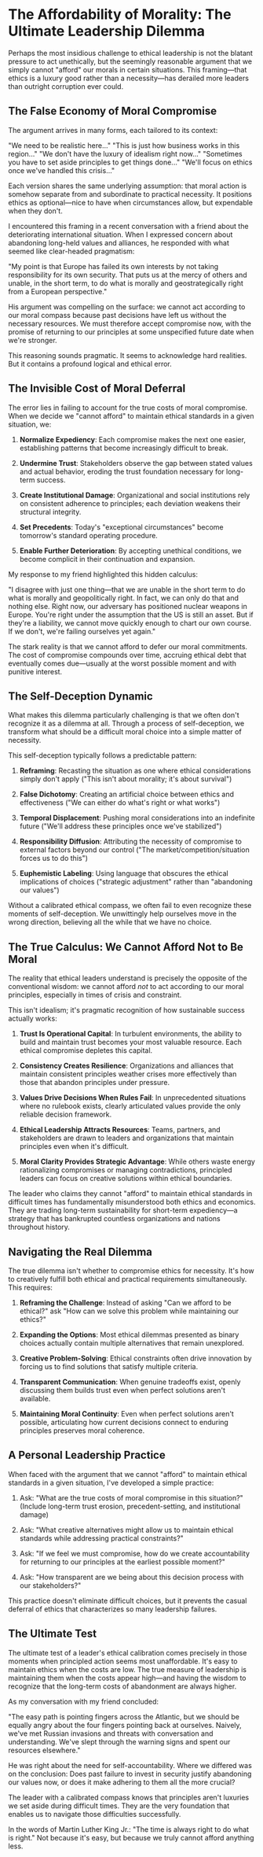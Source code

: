 # The Affordability of Morality: The Ultimate Leadership Dilemma

Perhaps the most insidious challenge to ethical leadership is not the blatant pressure to act unethically, but the seemingly reasonable argument that we simply cannot "afford" our morals in certain situations. This framing—that ethics is a luxury good rather than a necessity—has derailed more leaders than outright corruption ever could.

## The False Economy of Moral Compromise

The argument arrives in many forms, each tailored to its context:

"We need to be realistic here..."
"This is just how business works in this region..."
"We don't have the luxury of idealism right now..."
"Sometimes you have to set aside principles to get things done..."
"We'll focus on ethics once we've handled this crisis..."

Each version shares the same underlying assumption: that moral action is somehow separate from and subordinate to practical necessity. It positions ethics as optional—nice to have when circumstances allow, but expendable when they don't.

I encountered this framing in a recent conversation with a friend about the deteriorating international situation. When I expressed concern about abandoning long-held values and alliances, he responded with what seemed like clear-headed pragmatism:

"My point is that Europe has failed its own interests by not taking responsibility for its own security. That puts us at the mercy of others and unable, in the short term, to do what is morally and geostrategically right from a European perspective."

His argument was compelling on the surface: we cannot act according to our moral compass because past decisions have left us without the necessary resources. We must therefore accept compromise now, with the promise of returning to our principles at some unspecified future date when we're stronger.

This reasoning sounds pragmatic. It seems to acknowledge hard realities. But it contains a profound logical and ethical error.

## The Invisible Cost of Moral Deferral

The error lies in failing to account for the true costs of moral compromise. When we decide we "cannot afford" to maintain ethical standards in a given situation, we:

1. **Normalize Expediency**: Each compromise makes the next one easier, establishing patterns that become increasingly difficult to break.

2. **Undermine Trust**: Stakeholders observe the gap between stated values and actual behavior, eroding the trust foundation necessary for long-term success.

3. **Create Institutional Damage**: Organizational and social institutions rely on consistent adherence to principles; each deviation weakens their structural integrity.

4. **Set Precedents**: Today's "exceptional circumstances" become tomorrow's standard operating procedure.

5. **Enable Further Deterioration**: By accepting unethical conditions, we become complicit in their continuation and expansion.

My response to my friend highlighted this hidden calculus:

"I disagree with just one thing—that we are unable in the short term to do what is morally and geopolitically right. In fact, we can only do that and nothing else. Right now, our adversary has positioned nuclear weapons in Europe. You're right under the assumption that the US is still an asset. But if they're a liability, we cannot move quickly enough to chart our own course. If we don't, we're failing ourselves yet again."

The stark reality is that we cannot afford to defer our moral commitments. The cost of compromise compounds over time, accruing ethical debt that eventually comes due—usually at the worst possible moment and with punitive interest.

## The Self-Deception Dynamic

What makes this dilemma particularly challenging is that we often don't recognize it as a dilemma at all. Through a process of self-deception, we transform what should be a difficult moral choice into a simple matter of necessity.

This self-deception typically follows a predictable pattern:

1. **Reframing**: Recasting the situation as one where ethical considerations simply don't apply ("This isn't about morality; it's about survival")

2. **False Dichotomy**: Creating an artificial choice between ethics and effectiveness ("We can either do what's right or what works")

3. **Temporal Displacement**: Pushing moral considerations into an indefinite future ("We'll address these principles once we've stabilized")

4. **Responsibility Diffusion**: Attributing the necessity of compromise to external factors beyond our control ("The market/competition/situation forces us to do this")

5. **Euphemistic Labeling**: Using language that obscures the ethical implications of choices ("strategic adjustment" rather than "abandoning our values")

Without a calibrated ethical compass, we often fail to even recognize these moments of self-deception. We unwittingly help ourselves move in the wrong direction, believing all the while that we have no choice.

## The True Calculus: We Cannot Afford Not to Be Moral

The reality that ethical leaders understand is precisely the opposite of the conventional wisdom: we cannot afford *not* to act according to our moral principles, especially in times of crisis and constraint.

This isn't idealism; it's pragmatic recognition of how sustainable success actually works:

1. **Trust Is Operational Capital**: In turbulent environments, the ability to build and maintain trust becomes your most valuable resource. Each ethical compromise depletes this capital.

2. **Consistency Creates Resilience**: Organizations and alliances that maintain consistent principles weather crises more effectively than those that abandon principles under pressure.

3. **Values Drive Decisions When Rules Fail**: In unprecedented situations where no rulebook exists, clearly articulated values provide the only reliable decision framework.

4. **Ethical Leadership Attracts Resources**: Teams, partners, and stakeholders are drawn to leaders and organizations that maintain principles even when it's difficult.

5. **Moral Clarity Provides Strategic Advantage**: While others waste energy rationalizing compromises or managing contradictions, principled leaders can focus on creative solutions within ethical boundaries.

The leader who claims they cannot "afford" to maintain ethical standards in difficult times has fundamentally misunderstood both ethics and economics. They are trading long-term sustainability for short-term expediency—a strategy that has bankrupted countless organizations and nations throughout history.

## Navigating the Real Dilemma

The true dilemma isn't whether to compromise ethics for necessity. It's how to creatively fulfill both ethical and practical requirements simultaneously. This requires:

1. **Reframing the Challenge**: Instead of asking "Can we afford to be ethical?" ask "How can we solve this problem while maintaining our ethics?"

2. **Expanding the Options**: Most ethical dilemmas presented as binary choices actually contain multiple alternatives that remain unexplored.

3. **Creative Problem-Solving**: Ethical constraints often drive innovation by forcing us to find solutions that satisfy multiple criteria.

4. **Transparent Communication**: When genuine tradeoffs exist, openly discussing them builds trust even when perfect solutions aren't available.

5. **Maintaining Moral Continuity**: Even when perfect solutions aren't possible, articulating how current decisions connect to enduring principles preserves moral coherence.

## A Personal Leadership Practice

When faced with the argument that we cannot "afford" to maintain ethical standards in a given situation, I've developed a simple practice:

1. Ask: "What are the true costs of moral compromise in this situation?" (Include long-term trust erosion, precedent-setting, and institutional damage)

2. Ask: "What creative alternatives might allow us to maintain ethical standards while addressing practical constraints?"

3. Ask: "If we feel we must compromise, how do we create accountability for returning to our principles at the earliest possible moment?"

4. Ask: "How transparent are we being about this decision process with our stakeholders?"

This practice doesn't eliminate difficult choices, but it prevents the casual deferral of ethics that characterizes so many leadership failures.

## The Ultimate Test

The ultimate test of a leader's ethical calibration comes precisely in those moments when principled action seems most unaffordable. It's easy to maintain ethics when the costs are low. The true measure of leadership is maintaining them when the costs appear high—and having the wisdom to recognize that the long-term costs of abandonment are always higher.

As my conversation with my friend concluded:

"The easy path is pointing fingers across the Atlantic, but we should be equally angry about the four fingers pointing back at ourselves. Naively, we've met Russian invasions and threats with conversation and understanding. We've slept through the warning signs and spent our resources elsewhere."

He was right about the need for self-accountability. Where we differed was on the conclusion: Does past failure to invest in security justify abandoning our values now, or does it make adhering to them all the more crucial?

The leader with a calibrated compass knows that principles aren't luxuries we set aside during difficult times. They are the very foundation that enables us to navigate those difficulties successfully.

In the words of Martin Luther King Jr.: "The time is always right to do what is right." Not because it's easy, but because we truly cannot afford anything less.
